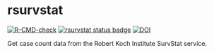 # rsurvstat

<!-- badges: start -->
[![R-CMD-check](https://github.com/bristol-vaccine-centre/rsurvstat/actions/workflows/R-CMD-check.yaml/badge.svg)](https://github.com/bristol-vaccine-centre/rsurvstat/actions/workflows/R-CMD-check.yaml)
[![rsurvstat status badge](https://bristol-vaccine-centre.r-universe.dev/badges/rsurvstat)](https://bristol-vaccine-centre.r-universe.dev)
[![DOI](https://zenodo.org/badge/632332937.svg)](https://zenodo.org/badge/latestdoi/632332937)
<!-- badges: end -->

Get case count data from the Robert Koch Institute SurvStat service.
